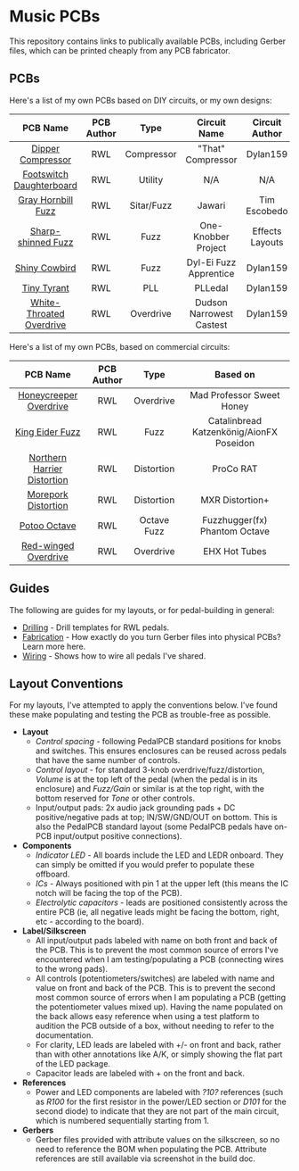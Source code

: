 # Music PCBs

This repository contains links to publically available PCBs, including Gerber files, which can be printed cheaply from any PCB fabricator.

## PCBs

Here's a list of my own PCBs based on DIY circuits, or my own designs:

|                       PCB Name                        | PCB Author |    Type    |       Circuit Name       | Circuit Author  |
| :---------------------------------------------------: | :--------: | :--------: | :----------------------: | :-------------: |
|        [Dipper Compressor](/DipperCompressor/)        |    RWL     | Compressor |    "That" Compressor     |    Dylan159     |
| [Footswitch Daughterboard](/FootswitchDaughterboard/) |    RWL     |  Utility   |           N/A            |       N/A       |
|       [Gray Hornbill Fuzz](/GrayHornbillFuzz/)        |    RWL     | Sitar/Fuzz |          Jawari          |  Tim Escobedo   |
|       [Sharp-shinned Fuzz](/SharpShinnedFuzz/)        |    RWL     |    Fuzz    |   One-Knobber Project    | Effects Layouts |
|            [Shiny Cowbird](/ShinyCowbird/)            |    RWL     |    Fuzz    |  Dyl-Ei Fuzz Apprentice  |    Dylan159     |
|            [Tiny Tyrant](/TinyTyrantPll/)             |    RWL     |    PLL     |         PLLedal          |    Dylan159     |
| [White-Throated Overdrive](/WhiteThroatedOverdrive/)  |    RWL     | Overdrive  | Dudson Narrowest Castest |    Dylan159     |

Here's a list of my own PCBs, based on commercial circuits:

|                          PCB Name                          | PCB Author |    Type     |                 Based on                 |
| :--------------------------------------------------------: | :--------: | :---------: | :--------------------------------------: |
|     [Honeycreeper Overdrive](/HoneycreeperOverdrive/)      |    RWL     |  Overdrive  |        Mad Professor Sweet Honey         |
|             [King Eider Fuzz](/KingEiderFuzz/)             |    RWL     |    Fuzz     | Catalinbread Katzenkönig/AionFX Poseidon |
| [Northern Harrier Distortion](/NorthernHarrierDistortion/) |    RWL     | Distortion  |                ProCo RAT                 |
|        [Morepork Distortion](/MoreporkDistortion/)         |    RWL     | Distortion  |             MXR Distortion+              |
|               [Potoo Octave](/PotooOctave/)                |    RWL     | Octave Fuzz |      Fuzzhugger(fx) Phantom Octave       |
|        [Red-winged Overdrive](/RedwingedOverdrive/)        |    RWL     |  Overdrive  |              EHX Hot Tubes               |

## Guides

The following are guides for my layouts, or for pedal-building in general:

* [Drilling](instructions/DRILLING.md) - Drill templates for RWL pedals.
* [Fabrication](instructions/FABRICATION.md) - How exactly do you turn Gerber files into physical PCBs? Learn more here.
* [Wiring](instructions/WIRING.md) - Shows how to wire all pedals I've shared.

## Layout Conventions

For my layouts, I've attempted to apply the conventions below. I've found these make populating and testing the PCB as trouble-free as possible.

* **Layout**
  * *Control spacing* - following PedalPCB standard positions for knobs and switches. This ensures enclosures can be reused across pedals that have the same number of controls.
  * *Control layout* - for standard 3-knob overdrive/fuzz/distortion, *Volume* is at the top left of the pedal (when the pedal is in its enclosure) and *Fuzz/Gain* or similar is at the top right, with the bottom reserved for *Tone* or other controls.
  * Input/output pads: 2x audio jack grounding pads + DC positive/negative pads at top; IN/SW/GND/OUT on bottom. This is also the PedalPCB standard layout (some PedalPCB pedals have on-PCB input/output positive connections).
* **Components**
  * *Indicator LED* - All boards include the LED and LEDR onboard. They can simply be omitted if you would prefer to populate these offboard.
  * *ICs* - Always positioned with pin 1 at the upper left (this means the IC notch will be facing the top of the PCB).
  * *Electrolytic capacitors* - leads are positioned consistently across the entire PCB (ie, all negative leads might be facing the bottom, right, etc - according to the board).
* **Label/Silkscreen**
  * All input/output pads labeled with name on both front and back of the PCB. This is to prevent the most common source of errors I've encountered when I am testing/populating a PCB (connecting wires to the wrong pads).
  * All controls (potentiometers/switches) are labeled with name and value on front and back of the PCB. This is to prevent the second most common source of errors when I am populating a PCB (getting the potentiometer values mixed up). Having the name populated on the back allows easy reference when using a test platform to audition the PCB outside of a box, without needing to refer to the documentation.
  * For clarity, LED leads are labeled with +/- on front and back, rather than with other annotations like A/K, or simply showing the flat part of the LED package.
  * Capacitor leads are labeled with + on the front and back.
* **References**
  * Power and LED components are labeled with *?10?* references (such as *R100* for the first resistor in the power/LED section or *D101* for the second diode) to indicate that they are not part of the main circuit, which is numbered sequentially starting from 1.
* **Gerbers**
  * Gerber files provided with attribute values on the silkscreen, so no need to reference the BOM when populating the PCB. Attribute references are still available via screenshot in the build doc.